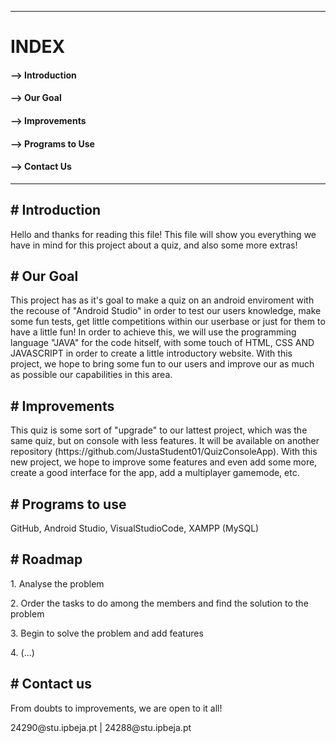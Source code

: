 -------------------------------------------------------------------------------------------------------------------------------------------------------------------------
<h1>INDEX</h1>

<h4>--> Introduction</h4>

<h4>--> Our Goal</h4>

<h4>--> Improvements</h4>

<h4>--> Programs to Use</h4>

<h4>--> Contact Us</h4>

-----------------------------------------------------------------------------------------------------------------------------------------------------------------------



<h2># Introduction</h2>

<p>Hello and thanks for reading this file! This file will show you everything we have in mind for this project about a quiz, and also some more extras!</p>

<h2># Our Goal</h2>

<p>This project has as it's goal to make a quiz on an android enviroment with the recouse of "Android Studio" in order to test our users knowledge, make some fun tests, get little competitions within our userbase or just for them to have a little fun! In order to achieve this, we will use the programming language "JAVA" for the code hitself, with some touch of HTML, CSS AND JAVASCRIPT in order to create a little introductory website. With this project, we hope to bring some fun to our users and improve our as much as possible our capabilities in this area. </p>

<h2># Improvements</h2>

<p>This quiz is some sort of "upgrade" to our lattest project, which was the same quiz, but on console with less features. It will be available on another repository (https://github.com/JustaStudent01/QuizConsoleApp). With this new project, we hope to improve some features and even add some more, create a good interface for the app, add a multiplayer gamemode, etc.</p>

<h2># Programs to use</h2>

<p>GitHub, Android Studio, VisualStudioCode, XAMPP (MySQL)</p>

<h2># Roadmap</h2>

<p>1. Analyse the problem</p>
<p>2. Order the tasks to do among the members and find the solution to the problem</p>
<p>3. Begin to solve the problem and add features</p>
<p> 4. (...)</p>
   
<h2># Contact us</h2>

<p>From doubts to improvements, we are open to it all!</p>

<p>24290@stu.ipbeja.pt | 
24288@stu.ipbeja.pt</p>
